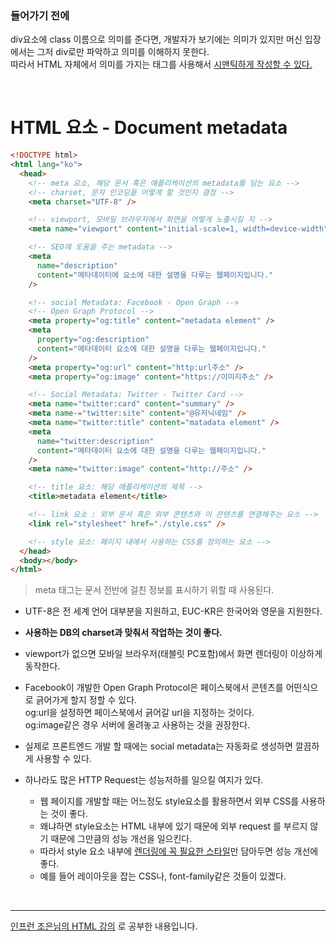 ### 들어가기 전에

div요소에 class 이름으로 의미를 준다면, 개발자가 보기에는 의미가 있지만 머신 입장에서는 그저 div로만 파악하고 의미를 이해하지 못한다.<br>
따라서 HTML 자체에서 의미를 가지는 태그를 사용해서 <a href="https://velog.io/@leejaypower/Semantic-Web시맨틱-웹과-Semantic-Tag시맨틱-태그">시맨틱하게 작성할 수 있다.</a>

<br>

# HTML 요소 - Document metadata

```html
<!DOCTYPE html>
<html lang="ko">
  <head>
    <!-- meta 요소, 해당 문서 혹은 애플리케이션의 metadata를 담는 요소 -->
    <!-- charset, 문자 인코딩을 어떻게 할 것인지 결정 -->
    <meta charset="UTF-8" />

    <!-- viewport, 모바일 브라우저에서 화면을 어떻게 노출시킬 지 -->
    <meta name="viewport" content="initial-scale=1, width=device-width" />

    <!-- SEO에 도움을 주는 metadata -->
    <meta
      name="description"
      content="메타데이터에 요소에 대한 설명을 다루는 웹페이지입니다."
    />

    <!-- social Metadata: Facebook - Open Graph -->
    <!-- Open Graph Protocol -->
    <meta property="og:title" content="metadata element" />
    <meta
      property="og:description"
      content="메타데이터 요소에 대한 설명을 다루는 웹페이지입니다."
    />
    <meta property="og:url" content="http:url주소" />
    <meta property="og:image" content="https://이미지주소" />

    <!-- Social Metadata: Twitter - Twitter Card -->
    <meta name="twitter:card" content="summary" />
    <meta name-="twitter:site" content="@유저닉네임" />
    <meta name="twitter:title" content="matadata element" />
    <meta
      name="twitter:description"
      content="메타데이터 요소에 대한 설명을 다루는 웹페이지입니다."
    />
    <meta name="twitter:image" content="http://주소" />

    <!-- title 요소: 해당 애플리케이션의 제목 -->
    <title>metadata element</title>

    <!-- link 요소 : 외부 문서 혹은 외부 콘텐츠와 이 콘텐츠를 연결해주는 요소 -->
    <link rel="stylesheet" href="./style.css" />

    <!-- style 요소: 페이지 내에서 사용하는 CSS를 정의하는 요소 -->
  </head>
  <body></body>
</html>
```

>  meta 태그는 문서 전반에 걸친 정보를 표시하기 위할 때 사용된다.

- UTF-8은 전 세계 언어 대부분을 지원하고, EUC-KR은 한국어와 영문을 지원한다.
- <b>사용하는 DB의 charset과 맞춰서 작업하는 것이 좋다.</b>
- viewport가 없으면 모바일 브라우저(태블릿 PC포함)에서 화면 렌더링이 이상하게 동작한다.

- Facebook이 개발한 Open Graph Protocol은 페이스북에서 콘텐츠를 어떤식으로 긁어가게 할지 정할 수 있다.<br>og:url을 설정하면 페이스북에서 긁어갈 url을 지정하는 것이다.<br>
  og:image같은 경우 서버에 올려놓고 사용하는 것을 권장한다.

- 실제로 프론트엔드 개발 할 때에는 social metadata는 자동화로 생성하면 깔끔하게 사용할 수 있다.

- 하나라도 많은 HTTP Request는 성능저하를 일으킬 여지가 있다.
  - 웹 페이지를 개발할 때는 어느정도 style요소를 활용하면서 외부 CSS를 사용하는 것이 좋다.
  - 왜냐하면 style요소는 HTML 내부에 있기 때문에 외부 request 를 부르지 않기 때문에 그만큼의 성능 개선을 일으킨다.
  - 따라서 style 요소 내부에 <u>렌더링에 꼭 필요한 스타일</u>만 담아두면 성능 개선에 좋다.
  - 예를 들어 레이아웃을 잡는 CSS나, font-family같은 것들이 있겠다.

<br>
<hr>
<a href="https://www.inflearn.com/course/html-%ED%91%9C%EC%A4%80-%EA%B8%B0%EC%B4%88">인프런 조은님의 HTML 강의</a> 로 공부한 내용입니다.

